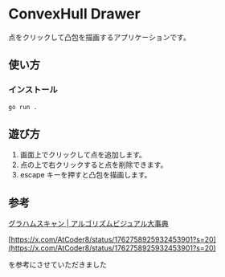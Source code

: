 # ConvexHull Drawer

点をクリックして凸包を描画するアプリケーションです。

## 使い方

### インストール

```sh
go run .
```

## 遊び方

1. 画面上でクリックして点を追加します。
2. 点の上で右クリックすると点を削除できます。
3. escape キーを押すと凸包を描画します。

## 参考

[グラハムスキャン | アルゴリズムビジュアル大事典](https://yutaka-watanobe.github.io/star-aida/1.0/algorithms/graham_scan/print.html)

[https://x.com/AtCoder8/status/1762758925932453901?s=20](https://x.com/AtCoder8/status/1762758925932453901?s=20)

を参考にさせていただきました
